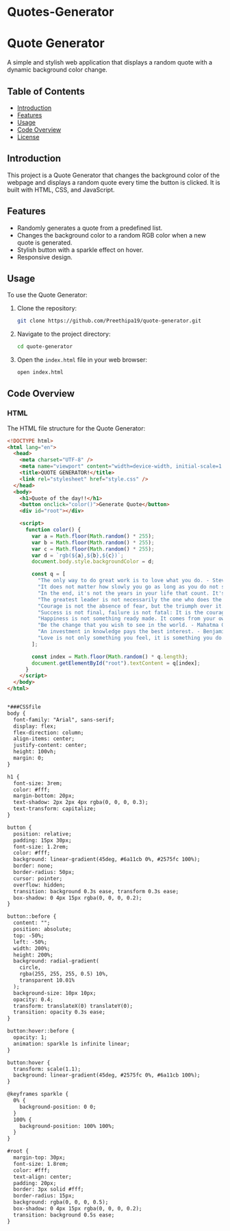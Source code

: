 # Quotes-Generator
# Quote Generator

A simple and stylish web application that displays a random quote with a dynamic background color change.

## Table of Contents

- [Introduction](#introduction)
- [Features](#features)
- [Usage](#usage)
- [Code Overview](#code-overview)
- [License](#license)

## Introduction

This project is a Quote Generator that changes the background color of the webpage and displays a random quote every time the button is clicked. It is built with HTML, CSS, and JavaScript.

## Features

- Randomly generates a quote from a predefined list.
- Changes the background color to a random RGB color when a new quote is generated.
- Stylish button with a sparkle effect on hover.
- Responsive design.

## Usage

To use the Quote Generator:

1. Clone the repository:
    ```sh
    git clone https://github.com/Preethipa19/quote-generator.git
    ```

2. Navigate to the project directory:
    ```sh
    cd quote-generator
    ```

3. Open the `index.html` file in your web browser:
    ```sh
    open index.html
    ```

## Code Overview

### HTML

The HTML file structure for the Quote Generator:

```html
<!DOCTYPE html>
<html lang="en">
  <head>
    <meta charset="UTF-8" />
    <meta name="viewport" content="width=device-width, initial-scale=1.0" />
    <title>QUOTE GENERATOR!</title>
    <link rel="stylesheet" href="style.css" />
  </head>
  <body>
    <h1>Quote of the day!!</h1>
    <button onclick="color()">Generate Quote</button>
    <div id="root"></div>

    <script>
      function color() {
        var a = Math.floor(Math.random() * 255);
        var b = Math.floor(Math.random() * 255);
        var c = Math.floor(Math.random() * 255);
        var d = `rgb(${a},${b},${c})`;
        document.body.style.backgroundColor = d;

        const q = [
          "The only way to do great work is to love what you do. - Steve Jobs",
          "It does not matter how slowly you go as long as you do not stop. - Confucius",
          "In the end, it's not the years in your life that count. It's the life in your years. - Abraham Lincoln",
          "The greatest leader is not necessarily the one who does the greatest things. He is the one that gets the people to do the greatest things. - Ronald Reagan",
          "Courage is not the absence of fear, but the triumph over it. - Nelson Mandela",
          "Success is not final, failure is not fatal: It is the courage to continue that counts. - Winston Churchill",
          "Happiness is not something ready made. It comes from your own actions. - Dalai Lama",
          "Be the change that you wish to see in the world. - Mahatma Gandhi",
          "An investment in knowledge pays the best interest. - Benjamin Franklin",
          "Love is not only something you feel, it is something you do. - David Wilkerson"
        ];

        const index = Math.floor(Math.random() * q.length);
        document.getElementById("root").textContent = q[index];
      }
    </script>
  </body>
</html>


*###CSSfile
body {
  font-family: "Arial", sans-serif;
  display: flex;
  flex-direction: column;
  align-items: center;
  justify-content: center;
  height: 100vh;
  margin: 0;
}

h1 {
  font-size: 3rem;
  color: #fff;
  margin-bottom: 20px;
  text-shadow: 2px 2px 4px rgba(0, 0, 0, 0.3);
  text-transform: capitalize;
}

button {
  position: relative;
  padding: 15px 30px;
  font-size: 1.2rem;
  color: #fff;
  background: linear-gradient(45deg, #6a11cb 0%, #2575fc 100%);
  border: none;
  border-radius: 50px;
  cursor: pointer;
  overflow: hidden;
  transition: background 0.3s ease, transform 0.3s ease;
  box-shadow: 0 4px 15px rgba(0, 0, 0, 0.2);
}

button::before {
  content: "";
  position: absolute;
  top: -50%;
  left: -50%;
  width: 200%;
  height: 200%;
  background: radial-gradient(
    circle,
    rgba(255, 255, 255, 0.5) 10%,
    transparent 10.01%
  );
  background-size: 10px 10px;
  opacity: 0.4;
  transform: translateX(0) translateY(0);
  transition: opacity 0.3s ease;
}

button:hover::before {
  opacity: 1;
  animation: sparkle 1s infinite linear;
}

button:hover {
  transform: scale(1.1);
  background: linear-gradient(45deg, #2575fc 0%, #6a11cb 100%);
}

@keyframes sparkle {
  0% {
    background-position: 0 0;
  }
  100% {
    background-position: 100% 100%;
  }
}

#root {
  margin-top: 30px;
  font-size: 1.8rem;
  color: #fff;
  text-align: center;
  padding: 20px;
  border: 3px solid #fff;
  border-radius: 15px;
  background: rgba(0, 0, 0, 0.5);
  box-shadow: 0 4px 15px rgba(0, 0, 0, 0.2);
  transition: background 0.5s ease;
}

